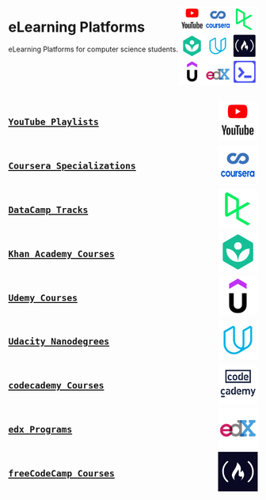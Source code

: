 <a href="/README.md"><img align="right" width="160" src="/logos/elearning-platforms.png"></img></a>

# eLearning Platforms
eLearning Platforms for computer science students.

<br><br><br>

<br>
<a href="/YouTube-Playlists/README.md"><img align="right" width="80" src="/logos/youtube.png"></img></a>

## [`YouTube Playlists`](/YouTube-Playlists/README.md)

<br>
<a href="/Coursera-Specializations/README.md"><img align="right" width="80" src="/logos/coursera.png"></img></a>

## [`Coursera Specializations`](/Coursera-Specializations/README.md)

<br>
<a href="/DataCamp-Tracks/README.md"><img align="right" width="80" src="/logos/datacamp.png"></img></a>

## [`DataCamp Tracks`](/DataCamp-Tracks/README.md)

<br>
<a href="/KhanAcademy-Courses/README.md"><img align="right" width="80" src="/logos/khanacademy.png"></img></a>

## [`Khan Academy Courses`](/KhanAcademy-Courses/README.md)

<br>
<a href="/Udemy-Courses/README.md"><img align="right" width="80" src="/logos/udemy.png"></img></a>

## [`Udemy Courses`](/Udemy-Courses/README.md)

<br>
<a href="/Udacity-Nanodegrees/README.md"><img align="right" width="80" src="/logos/udacity.png"></img></a>

## [`Udacity Nanodegrees`](/Udacity-Nanodegrees/README.md)

<br>
<a href="/CodeAcademy-Courses/README.md"><img align="right" width="80" src="/logos/codeacademy.png"></img></a>

## [`codecademy Courses`](/CodeAcademy-Courses/README.md)

<br>
<a href="/Edx-Programs/README.md"><img align="right" width="80" src="/logos/edx.png"></img></a>

## [`edx Programs`](/Edx-Programs/README.md)

<br>
<a href="/FreeCodeCamp-Courses/README.md"><img align="right" width="80" src="/logos/freecodecamp.png"></img></a>

## [`freeCodeCamp Courses`](/FreeCodeCamp-Courses/README.md)
